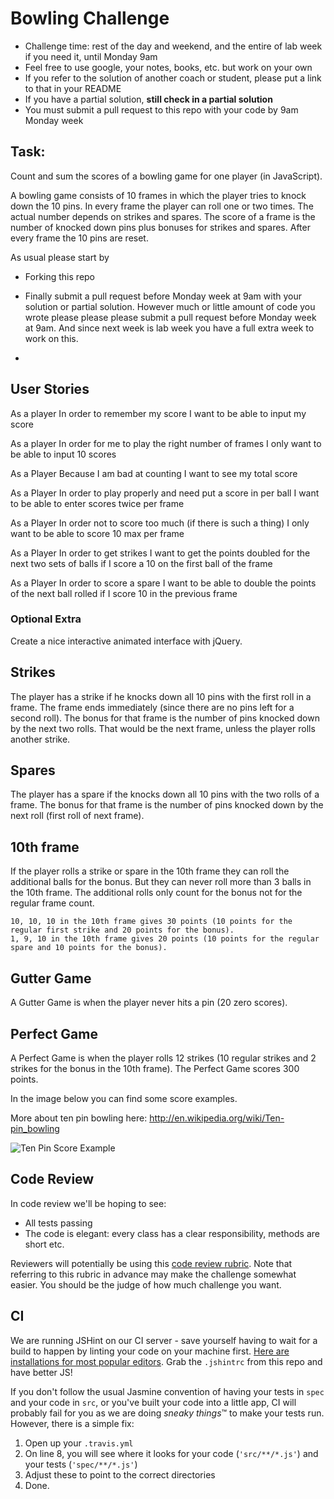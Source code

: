 
Bowling Challenge
=================


* Challenge time: rest of the day and weekend, and the entire of lab week if you need it, until Monday 9am
* Feel free to use google, your notes, books, etc. but work on your own
* If you refer to the solution of another coach or student, please put a link to that in your README
* If you have a partial solution, **still check in a partial solution**
* You must submit a pull request to this repo with your code by 9am Monday week

Task: 
-----

Count and sum the scores of a bowling game for one player (in JavaScript).

A bowling game consists of 10 frames in which the player tries to knock down the 10 pins. In every frame the player can roll one or two times. The actual number depends on strikes and spares. The score of a frame is the number of knocked down pins plus bonuses for strikes and spares. After every frame the 10 pins are reset.

As usual please start by 

* Forking this repo

* Finally submit a pull request before Monday week at 9am with your solution or partial solution.  However much or little amount of code you wrote please please please submit a pull request before Monday week at 9am.  And since next week is lab week you have a full extra week to work on this.
* 

User Stories
------------
As a player 
In order to remember my score 
I want to be able to input my score

As a player 
In order for me to play the right number of frames 
I only want to be able to input 10 scores

As a Player
Because I am bad at counting
I want to see my total score

As a Player
In order to play properly and need put a score in per ball
I want to be able to enter scores twice per frame

As a Player
In order not to score too much (if there is such a thing)
I only want to be able to score 10 max per frame

As a Player
In order to get strikes
I want to get the points doubled for the next two sets of balls if I score a 10 on the first ball of the frame

As a Player
In order to score a spare
I want to be able to double the points of the next ball rolled if I score 10 in the previous frame

### Optional Extra

Create a nice interactive animated interface with jQuery.

## Strikes

The player has a strike if he knocks down all 10 pins with the first roll in a frame. The frame ends immediately (since there are no pins left for a second roll). The bonus for that frame is the number of pins knocked down by the next two rolls. That would be the next frame, unless the player rolls another strike.

## Spares

The player has a spare if the knocks down all 10 pins with the two rolls of a frame. The bonus for that frame is the number of pins knocked down by the next roll (first roll of next frame).

## 10th frame

If the player rolls a strike or spare in the 10th frame they can roll the additional balls for the bonus. But they can never roll more than 3 balls in the 10th frame. The additional rolls only count for the bonus not for the regular frame count.

    10, 10, 10 in the 10th frame gives 30 points (10 points for the regular first strike and 20 points for the bonus).
    1, 9, 10 in the 10th frame gives 20 points (10 points for the regular spare and 10 points for the bonus).

## Gutter Game

A Gutter Game is when the player never hits a pin (20 zero scores).

## Perfect Game

A Perfect Game is when the player rolls 12 strikes (10 regular strikes and 2 strikes for the bonus in the 10th frame). The Perfect Game scores 300 points.

In the image below you can find some score examples.

More about ten pin bowling here: http://en.wikipedia.org/wiki/Ten-pin_bowling

![Ten Pin Score Example](images/example_ten_pin_scoring.png)

Code Review
-----------

In code review we'll be hoping to see:

* All tests passing
* The code is elegant: every class has a clear responsibility, methods are short etc. 

Reviewers will potentially be using this [code review rubric](docs/review.md).  Note that referring to this rubric in advance may make the challenge somewhat easier.  You should be the judge of how much challenge you want.

CI
--

We are running JSHint on our CI server - save yourself having to wait for a build to happen by linting your code on your machine first. [Here are installations for most popular editors](http://jshint.com/install/). Grab the `.jshintrc` from this repo and have better JS!

If you don't follow the usual Jasmine convention of having your tests in `spec` and your code in `src`, or you've built your code into a little app, CI will probably fail for you as we are doing *sneaky things*&trade; to make your tests run. However, there is a simple fix:

1. Open up your `.travis.yml`
2. On line 8, you will see where it looks for your code (`'src/**/*.js'`) and your tests (`'spec/**/*.js'`)
3. Adjust these to point to the correct directories
4. Done.
